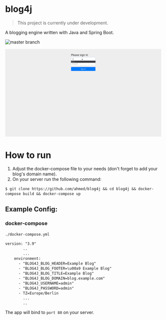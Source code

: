 # blog4j

> This project is currently under development.
 
A blogging engine written with Java and Spring Boot.

![master branch](https://github.com/ahmedelhori/blog4j/actions/workflows/ci.yml/badge.svg)

![](.github/asset/preview.gif)

# How to run
1. Adjust the docker-compose file to your needs (don't forget to add your blog's domain name).
2. On your server run the following command:

```
$ git clone https://github.com/ahmed/blog4j && cd blog4j && docker-compose build && docker-compose up
```

## Example Config:
### docker-compose
`./docker-compose.yml`
```
version: "3.9"
        ..
        ...
    environment:
      - "BLOG4J_BLOG_HEADER=Example Blog"
      - "BLOG4J_BLOG_FOOTER=\u00a9 Example Blog"
      - "BLOG4J_BLOG_TITLE=Example Blog"
      - "BLOG4J_BLOG_DOMAIN=blog.example.com"
      - "BLOG4J_USERNAME=admin"
      - "BLOG4J_PASSWORD=admin"
      - TZ=Europe/Berlin
        ...
        ..
```

The app will bind to `port 80` on your server.
